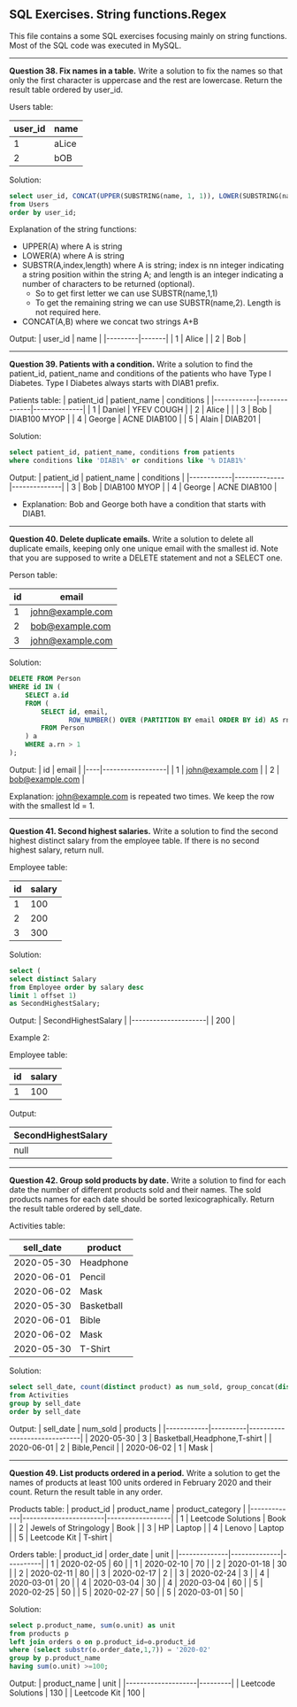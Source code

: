 ## SQL Exercises. String functions.Regex 

This file contains a some SQL exercises focusing mainly on string functions. Most of the SQL code was executed in MySQL.

***
**Question 38. Fix names in a table.** Write a solution to fix the names so that only the first character is uppercase and the rest are lowercase. Return the result table ordered by user_id.

Users table:

| user_id | name  |
|---------|-------|
| 1       | aLice |
| 2       | bOB   |

Solution:
```sql
select user_id, CONCAT(UPPER(SUBSTRING(name, 1, 1)), LOWER(SUBSTRING(name, 2))) as name
from Users
order by user_id;
```

Explanation of the string functions:

- UPPER(A) where A is string
- LOWER(A) where A is string
- SUBSTR(A,index,length) where A is string; index is nn integer indicating a string position within the string A; and length is an integer indicating a number of characters to be returned (optional).
  - So to get first letter we can use SUBSTR(name,1,1)
  - To get the remaining string we can use SUBSTR(name,2). Length is not required here.
- CONCAT(A,B) where we concat two strings A+B

Output: 
| user_id | name  |
|---------|-------|
| 1       | Alice |
| 2       | Bob   |

***
**Question 39. Patients with a condition.** Write a solution to find the patient_id, patient_name and conditions of the patients who have Type I Diabetes. Type I Diabetes always starts with DIAB1 prefix.

Patients table:
| patient_id | patient_name | conditions   |
|------------|--------------|--------------|
| 1          | Daniel       | YFEV COUGH   |
| 2          | Alice        |              |
| 3          | Bob          | DIAB100 MYOP |
| 4          | George       | ACNE DIAB100 |
| 5          | Alain        | DIAB201      |


Solution:
```sql
select patient_id, patient_name, conditions from patients
where conditions like 'DIAB1%' or conditions like '% DIAB1%'
```

Output: 
| patient_id | patient_name | conditions   |
|------------|--------------|--------------|
| 3          | Bob          | DIAB100 MYOP |
| 4          | George       | ACNE DIAB100 | 

- Explanation: Bob and George both have a condition that starts with DIAB1.

***
**Question 40. Delete duplicate emails.** Write a solution to delete all duplicate emails, keeping only one unique email with the smallest id. Note that you are supposed to  write a DELETE statement and not a SELECT one. 

Person table:

| id | email            |
|----|------------------|
| 1  | john@example.com |
| 2  | bob@example.com  |
| 3  | john@example.com |


Solution:
```sql
DELETE FROM Person 
WHERE id IN (
    SELECT a.id
    FROM (
        SELECT id, email,
               ROW_NUMBER() OVER (PARTITION BY email ORDER BY id) AS rn
        FROM Person
    ) a
    WHERE a.rn > 1
);
```

Output: 
| id | email            |
|----|------------------|
| 1  | john@example.com |
| 2  | bob@example.com  |

Explanation: john@example.com is repeated two times. We keep the row with the smallest Id = 1.


***
**Question 41. Second highest salaries.** Write a solution to find the second highest distinct salary from the employee table. If there is no second highest salary, return null.

Employee table:

| id | salary |
|----|--------|
| 1  | 100    |
| 2  | 200    |
| 3  | 300    |

Solution:
```sql
select (
select distinct Salary
from Employee order by salary desc 
limit 1 offset 1)
as SecondHighestSalary;
```
Output: 
| SecondHighestSalary |
|---------------------|
| 200                 |

Example 2:
 
Employee table:

| id | salary |
|----|--------|
| 1  | 100    |

Output: 

| SecondHighestSalary |
|---------------------|
| null                |

***
**Question 42. Group sold products by date.** Write a solution to find for each date the number of different products sold and their names. The sold products names for each date should be sorted lexicographically. Return the result table ordered by sell_date.
 
Activities table:

| sell_date  | product    |
|------------|------------|
| 2020-05-30 | Headphone  |
| 2020-06-01 | Pencil     |
| 2020-06-02 | Mask       |
| 2020-05-30 | Basketball |
| 2020-06-01 | Bible      |
| 2020-06-02 | Mask       |
| 2020-05-30 | T-Shirt    |

Solution:
```sql
select sell_date, count(distinct product) as num_sold, group_concat(distinct product order by product) as products
from Activities
group by sell_date
order by sell_date
```

Output: 
| sell_date  | num_sold | products                     |
|------------|----------|------------------------------|
| 2020-05-30 | 3        | Basketball,Headphone,T-shirt |
| 2020-06-01 | 2        | Bible,Pencil                 |
| 2020-06-02 | 1        | Mask                         |


***
**Question 49. List products ordered in a period.** Write a solution to get the names of products at least 100 units ordered in February 2020 and their count. Return the result table in any order.

Products table:
| product_id  | product_name          | product_category |
|-------------|-----------------------|------------------|
| 1           | Leetcode Solutions    | Book             |
| 2           | Jewels of Stringology | Book             |
| 3           | HP                    | Laptop           |
| 4           | Lenovo                | Laptop           |
| 5           | Leetcode Kit          | T-shirt          |


Orders table:
| product_id   | order_date   | unit     |
|--------------|--------------|----------|
| 1            | 2020-02-05   | 60       |
| 1            | 2020-02-10   | 70       |
| 2            | 2020-01-18   | 30       |
| 2            | 2020-02-11   | 80       |
| 3            | 2020-02-17   | 2        |
| 3            | 2020-02-24   | 3        |
| 4            | 2020-03-01   | 20       |
| 4            | 2020-03-04   | 30       |
| 4            | 2020-03-04   | 60       |
| 5            | 2020-02-25   | 50       |
| 5            | 2020-02-27   | 50       |
| 5            | 2020-03-01   | 50       |

Solution:
```sql
select p.product_name, sum(o.unit) as unit
from products p
left join orders o on p.product_id=o.product_id
where (select substr(o.order_date,1,7)) = '2020-02' 
group by p.product_name
having sum(o.unit) >=100;
```

Output: 
| product_name       | unit    |
|--------------------|---------|
| Leetcode Solutions | 130     |
| Leetcode Kit       | 100     |





